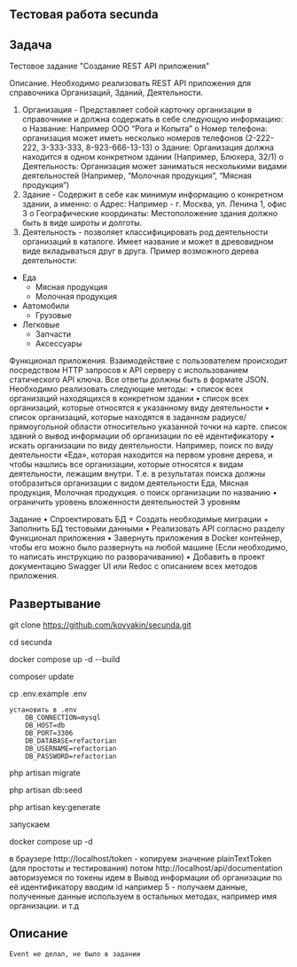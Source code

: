 
## Тестовая работа secunda

 ## Задача
Тестовое задание "Создание REST API приложения"

Описание.
Необходимо реализовать REST API приложения для справочника Организаций, Зданий, Деятельности.
1.	Организация - Представляет собой карточку организации в справочнике и должна содержать в себе следующую информацию:
o	Название: Например ООО “Рога и Копыта”
o	Номер телефона: организация может иметь несколько номеров телефонов (2-222-222, 3-333-333, 8-923-666-13-13)
o	Здание: Организация должна находится в одном конкретном здании (Например, Блюхера, 32/1)
o	Деятельность: Организация может заниматься несколькими видами деятельностей (Например, “Молочная продукция”, “Мясная продукция”)
2.	Здание - Содержит в себе как минимум информацию о конкретном здании, а именно:
o	Адрес: Например - г. Москва, ул. Ленина 1, офис 3
o	Географические координаты: Местоположение здания должно быть в виде широты и долготы.
3.	Деятельность - позволяет классифицировать род деятельности организаций в каталоге. Имеет название и может в древовидном виде вкладываться друг в друга. Пример возможного дерева деятельности:
  - Еда
    - Мясная продукция
    - Молочная продукция
  - Автомобили
    - Грузовые
  - Легковые
      - Запчасти
      - Аксессуары

Функционал приложения.
Взаимодействие с пользователем происходит посредством HTTP запросов к API серверу с использованием статического API ключа. Все ответы должны быть в формате JSON. Необходимо реализовать следующие методы:
•	список всех организаций находящихся в конкретном здании
•	список всех организаций, которые относятся к указанному виду деятельности
•	список организаций, которые находятся в заданном радиусе/прямоугольной области относительно указанной точки на карте. список зданий
o	вывод информации об организации по её идентификатору
•	искать организации по виду деятельности. Например, поиск по виду деятельности «Еда», которая находится на первом уровне дерева, и чтобы нашлись все организации, которые относятся к видам деятельности, лежащим внутри. Т.е. в результатах поиска должны отобразиться организации с видом деятельности Еда, Мясная продукция, Молочная продукция.
o	поиск организации по названию
•	ограничить уровень вложенности деятельностей 3 уровням

Задание
•	Спроектировать БД + Создать необходимые миграции + Заполнить БД тестовыми данными
•	Реализовать API согласно разделу Функционал приложения
•	Завернуть приложения в Docker контейнер, чтобы его можно было развернуть на любой машине (Если необходимо, то написать инструкцию по разворачиванию)
•	Добавить в проект документацию Swagger UI или Redoc с описанием всех методов приложения.


## Развертывание

git clone https://github.com/kovyakin/secunda.git

cd secunda

docker compose up -d --build

 composer update
 
cp .env.example .env

	установить в .env
		DB_CONNECTION=mysql
		DB_HOST=db
		DB_PORT=3306
		DB_DATABASE=refactorian
		DB_USERNAME=refactorian
		DB_PASSWORD=refactorian

php artisan migrate

php artisan db:seed

php artisan key:generate


запускаем

docker compose up -d

в браузере
	http://localhost/token - копируем значение plainTextToken (для простоты и тестирования)
	потом
	http://localhost/api/documentation
	авторизуемся по токены
	 идем  в Вывод информации об организации по её идентификатору
	вводим id  например 5 - получаем данные, 
	полученные  данные используем в остальных методах, например имя организации. и т.д




## Описание

    Event не делал, не было в задании
